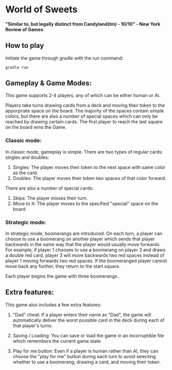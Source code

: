 # World of Sweets

#### "Similar to, but legally distinct from Candyland(tm) -  10/10" - New York Review of Games
 
## How to play

Initiate the game through gradle with the run command:

```
gradle run
```

## Gameplay & Game Modes:

This game supports 2-4 players, any of which can be either human or AI.

Players take turns drawing cards from a deck and moving their token to the apporpriate space on the board. The majority of the spaces contain simple colors, but there are also a number of special spaces which can only be reached by drawing certain cards. The first player to reach the last square on the board wins the Game.

### Classic mode:

In classic mode, gameplay is simple. There are two types of regular cards: singles and doubles:

1. Singles: The player moves their token to the next space with same color as the card.
2. Doubles: The player moves their token two spaces of that color forward.

There are also a number of special cards:

1. Skips: The player misses their turn.
2. Move to X: The player moves to the specified "special" space on the board.


### Strategic mode:

In strategic mode, boomerangs are introduced. On each turn, a player can choose to use a boomerang on another player which sends that player backwards in the same way that the player would usually move forwards. For example, if player 1 chooses to use a boomerang on player 3 and draws a double red card, player 3 will move backwards two red spaces instead of player 1 moving forwards two red spaces. If the boomeranged player cannot move back any further, they return to the start square.

Each player begins the game with three boomerangs.


## Extra features:

This game also includes a few extra features:

1. "Dad" cheat: If a player enters their name as "Dad", the game will automatically deliver the worst possible card in the deck during each of that player's turns.

2. Saving / Loading: You can save or load the game in an incorruptible file which remembers the current game state.

3. Play for me button: Even if a player is human rather than AI, they can choose the "play for me" button during each turn to avoid selecting whether to use a boomerang, drawing a card, and moving their token.